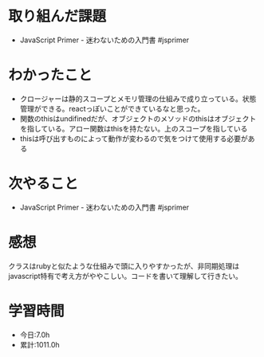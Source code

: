 # 取り組んだ課題
- JavaScript Primer - 迷わないための入門書 #jsprimer
# わかったこと
- クロージャーは静的スコープとメモリ管理の仕組みで成り立っている。状態管理ができる。reactっぽいことができているなと思った。
- 関数のthisはundifinedだが、オブジェクトのメソッドのthisはオブジェクトを指している。アロー関数はthisを持たない。上のスコープを指している
- thisは呼び出すものによって動作が変わるので気をつけて使用する必要がある
# 次やること
- JavaScript Primer - 迷わないための入門書 #jsprimer
# 感想
クラスはrubyと似たような仕組みで頭に入りやすかったが、非同期処理はjavascript特有で考え方がややこしい。コードを書いて理解して行きたい。
# 学習時間
- 今日:7.0h
- 累計:1011.0h